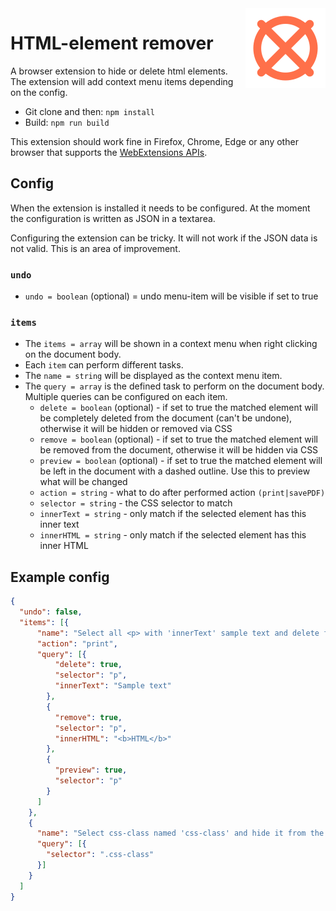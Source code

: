 <img align="right" src="https://raw.githubusercontent.com/gustafekeberg/html-element-remover/master/assets/icon-128.png">

# HTML-element remover

A browser extension to hide or delete html elements. The extension will add context menu items depending on the config.

- Git clone and then: `npm install`
- Build: `npm run build`

This extension should work fine in Firefox, Chrome, Edge or any other browser that supports the [WebExtensions APIs](https://developer.mozilla.org/en-US/Add-ons/WebExtensions).

## Config

When the extension is installed it needs to be configured. At the moment the configuration is written as JSON in a textarea.

Configuring the extension can be tricky. It will not work if the JSON data is not valid. This is an area of improvement.

### `undo`

- `undo = boolean` (optional) = undo menu-item will be visible if set to true 

### `items`

- The `items = array` will be shown in a context menu when right clicking on the document body.
- Each `item` can perform different tasks.
- The `name = string` will be displayed as the context menu item.
- The `query = array` is the defined task to perform on the document body. Multiple queries can be configured on each item.
  - `delete = boolean` (optional) - if set to true the matched element will be completely deleted from the document (can't be undone), otherwise it will be hidden or removed via CSS
  - `remove = boolean` (optional) - if set to true the matched element will be removed from the document, otherwise it will be hidden via CSS
  - `preview = boolean` (optional) - if set to true the matched element will be left in the document with a dashed outline. Use this to preview what will be changed
  - `action = string` - what to do after performed action `(print|savePDF)`
  - `selector = string` - the CSS selector to match
  - `innerText = string` - only match if the selected element has this inner text
  - `innerHTML = string` - only match if the selected element has this inner HTML

## Example config

```JSON
{
  "undo": false,
  "items": [{
      "name": "Select all <p> with 'innerText' sample text and delete from document",
      "action": "print",
      "query": [{
          "delete": true,
          "selector": "p",
          "innerText": "Sample text"
        },
        {
          "remove": true,
          "selector": "p",
          "innerHTML": "<b>HTML</b>"
        },
        {
          "preview": true,
          "selector": "p"
        }
      ]
    },
    {
      "name": "Select css-class named 'css-class' and hide it from the document",
      "query": [{
        "selector": ".css-class"
      }]
    }
  ]
}
```
